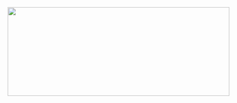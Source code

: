 <p align="center">
  <img src="https://miro.medium.com/max/1000/1*E8IgOSkMTpBRs0w0-Zsx2g.gif" width="500" height="200">
</p>
